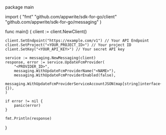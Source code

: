package main

import (
    "fmt"
    "github.com/appwrite/sdk-for-go/client"
    "github.com/appwrite/sdk-for-go/messaging"
)

func main() {
    client := client.NewClient()

    client.SetEndpoint("https://example.com/v1") // Your API Endpoint
    client.SetProject("<YOUR_PROJECT_ID>") // Your project ID
    client.SetKey("<YOUR_API_KEY>") // Your secret API key

    service := messaging.NewMessaging(client)
    response, error := service.UpdateFcmProvider(
        "<PROVIDER_ID>",
        messaging.WithUpdateFcmProviderName("<NAME>"),
        messaging.WithUpdateFcmProviderEnabled(false),
        messaging.WithUpdateFcmProviderServiceAccountJSON(map[string]interface{}{}),
    )

    if error != nil {
        panic(error)
    }

    fmt.Println(response)
}
